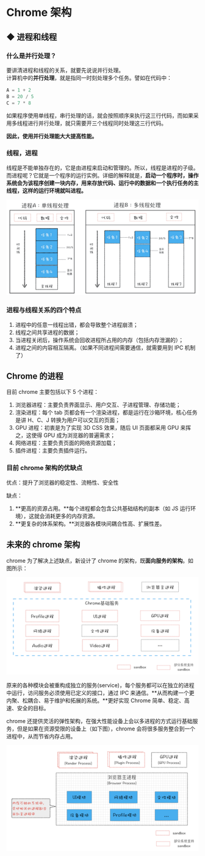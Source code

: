 # Chrome 架构

<!-- 浏览器工作原理与实践——李兵——极客时间 -->

## ◆ 进程和线程

### 什么是并行处理？

要讲清进程和线程的关系，就要先说说并行处理。<br/>
计算机中的**并行处理**，就是指同一时刻处理多个任务。譬如在代码中：

```js
A = 1 + 2
B = 20 / 5
C = 7 * 8
```

如果程序使用单线程，串行处理的话，就会按照顺序来执行这三行代码，而如果采用多线程进行并行处理，就只需要开三个线程同时处理这三行代码。

**因此，使用并行处理能大大提高性能。**

### 线程，进程

线程是不能单独存在的，它是由进程来启动和管理的。所以，线程是进程的子级。<br/>
而进程呢？它就是一个程序的运行实例。详细的解释就是，**启动一个程序时，操作系统会为该程序创建一块内存，用来存放代码、运行中的数据和一个执行任务的主线程，这样的运行环境就叫进程。**

![image](/browser/ddd.png)

### 进程与线程关系的四个特点

1. 进程中的任意一线程出错，都会导致整个进程崩溃；
2. 线程之间共享进程的数据；
3. 当进程关闭后，操作系统会回收进程所占用的内存（包括内存泄漏的）；
4. 进程之间的内容相互隔离。（如果不同进程间需要通信，就需要用到 IPC 机制了）

## Chrome 的进程

目前 chrome 主要包括以下 5 个进程：

1. 浏览器进程：主要负责界面显示、用户交互、子进程管理、存储功能；
2. 渲染进程：每个 tab 页都会有一个渲染进程，都是运行在沙箱环境，核心任务是讲 H、C、J 转换为用户可以交互的页面；
3. GPU 进程：初衷是为了实现 3D CSS 效果，随后 UI 页面都采用 GPU 来挥之，这使得 GPU 成为浏览器的普遍需求；
4. 网络进程：主要负责页面的网络资源加载；
5. 插件进程：主要负责插件运行。

### 目前 chrome 架构的优缺点

优点：提升了浏览器的稳定性、流畅性、安全性

缺点：

1. **更高的资源占用。**每个进程都会包含公共基础结构的副本（如 JS 运行环境），这就会消耗更多的内存资源。
2. **更复杂的体系架构。**浏览器各模块间耦合性高、扩展性差。

## 未来的 chrome 架构

chrome 为了解决上述缺点，新设计了 chrome 的架构，既**面向服务的架构**。如图所示：

![image](/browser/nc.png)

原来的各种模块会被重构成独立的服务(service)，每个服务都可以在独立的进程中运行，访问服务必须使用已定义的接口，通过 IPC 来通信。**从而构建一个更内聚、松耦合、易于维护和拓展的系统。**更好实现 Chrome 简单、稳定、高速、安全的目标。

chrome 还提供灵活的弹性架构，在强大性能设备上会以多进程的方式运行基础服务，但是如果在资源受限的设备上（如下图），chrome 会将很多服务整合到一个进程中，从而节省内存占用。

![image](/browser/tx.png)
